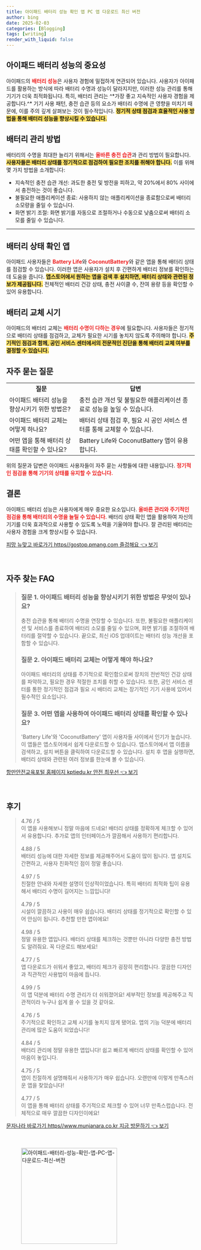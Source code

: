 ```yaml
---
title: 아이패드 배터리 성능 확인 앱 PC 앱 다운로드 최신 버전
author: bing
date: 2025-02-03
categories: [Blogging]
tags: [writing]
render_with_liquid: false
---
```



<h2 id='아이패드 배터리 성능의 중요성'>아이패드 배터리 성능의 중요성</h2>

<p>아이패드의 <b><span style="color: #ee2323;">배터리 성능</span></b>은 사용자 경험에 밀접하게 연관되어 있습니다. 사용자가 아이패드를 활용하는 방식에 따라 배터리 수명과 성능이 달라지지만, 이러한 성능 관리를 통해 기기가 더욱 최적화됩니다. 특히, 배터리 관리는 ^*가장 좋고 지속적인 사용자 경험을 제공합니다.^* 기기 사용 패턴, 충전 습관 등의 요소가 배터리 수명에 큰 영향을 미치기 때문에, 이를 주의 깊게 살펴보는 것이 필수적입니다. <b><span style="background-color: #ffe066;">정기적 상태 점검과 효율적인 사용 방법을 통해 배터리 성능을 향상시킬 수 있습니다.</span></b></p>

<h2 id='배터리 관리 방법'>배터리 관리 방법</h2>

<p>배터리의 수명을 최대한 늘리기 위해서는 <b><span style="color: #ee2323;">올바른 충전 습관</span></b>과 관리 방법이 필요합니다. <b><span style="background-color: #ffe066;">사용자들은 배터리 상태를 정기적으로 점검하여 필요한 조치를 취해야 합니다.</span></b> 이를 위해 몇 가지 방법을 소개합니다:</p>

<ul>
    <li>지속적인 충전 습관 개선: 과도한 충전 및 방전을 피하고, 약 20%에서 80% 사이에서 충전하는 것이 좋습니다.</li>
    <li>불필요한 애플리케이션 종료: 사용하지 않는 애플리케이션을 종료함으로써 배터리 소모량을 줄일 수 있습니다.</li>
    <li>화면 밝기 조절: 화면 밝기를 자동으로 조절하거나 수동으로 낮춤으로써 배터리 소모를 줄일 수 있습니다.</li>
</ul>

<hr />

<h2 id='배터리 상태 확인 앱'>배터리 상태 확인 앱</h2>

<p>아이패드 사용자들은 <b><span style="color: #ee2323;">Battery Life</span></b>와 <b><span style="color: #ee2323;">CoconutBattery</span></b>와 같은 앱을 통해 배터리 상태를 점검할 수 있습니다. 이러한 앱은 사용자가 설치 후 간편하게 배터리 정보를 확인하는 데 도움을 줍니다. <b><span style="background-color: #ffe066;">앱스토어에서 원하는 앱을 검색 후 설치하면, 배터리 상태와 관련된 정보가 제공됩니다.</span></b> 전체적인 배터리 건강 상태, 충전 사이클 수, 잔여 용량 등을 확인할 수 있어 유용합니다.</p>

<h2 id='배터리 교체 시기'>배터리 교체 시기</h2>

<p>아이패드의 배터리 교체는 <b><span style="color: #ee2323;">배터리 수명이 다하는 경우</span></b>에 필요합니다. 사용자들은 정기적으로 배터리 상태를 점검하고, 교체가 필요한 시기를 놓치지 않도록 주의해야 합니다. <b><span style="background-color: #ffe066;">주기적인 점검과 함께, 공인 서비스 센터에서의 전문적인 진단을 통해 배터리 교체 여부를 결정할 수 있습니다.</span></b></p>

<h2 id='자주 묻는 질문'>자주 묻는 질문</h2>

<table>
    <tr>
        <td style="text-align: center; height: 17px;"><b>질문</b></td>
        <td style="text-align: center; height: 17px;"><b>답변</b></td>
    </tr>
    <tr>
        <td>아이패드 배터리 성능을 향상시키기 위한 방법은?</td>
        <td>충전 습관 개선 및 불필요한 애플리케이션 종료로 성능을 높일 수 있습니다.</td>
    </tr>
    <tr>
        <td>아이패드 배터리 교체는 어떻게 하나요?</td>
        <td>배터리 상태 점검 후, 필요 시 공인 서비스 센터를 통해 교체할 수 있습니다.</td>
    </tr>
    <tr>
        <td>어떤 앱을 통해 배터리 상태를 확인할 수 있나요?</td>
        <td>Battery Life와 CoconutBattery 앱이 유용합니다.</td>
    </tr>
</table>

<p>위의 질문과 답변은 아이패드 사용자들이 자주 묻는 사항들에 대한 내용입니다. <b><span style="color: #ee2323;">정기적인 점검을 통해 기기의 상태를 유지할 수 있습니다.</span></b></p>

<h2 id='결론'>결론</h2>

<p>아이패드 배터리 성능은 사용자에게 매우 중요한 요소입니다. <b><span style="color: #ee2323;">올바른 관리와 주기적인 점검을 통해 배터리의 수명을 늘릴 수 있습니다.</span></b> 배터리 상태 확인 앱을 활용하여 자신의 기기를 더욱 효과적으로 사용할 수 있도록 노력을 기울여야 합니다. 잘 관리된 배터리는 사용자 경험을 크게 향상시킬 수 있습니다.</p>


<p><a class="click-button" title="피망 뉴맞고 바로가기 https//gostop.pmang.com 즐겅해요" href="https://afficreate.github.io/posts/%ED%94%BC%EB%A7%9D-%EB%89%B4%EB%A7%9E%EA%B3%A0-%EB%B0%94%EB%A1%9C%EA%B0%80%EA%B8%B0-httpsgostop.pmang.com-%EC%A6%90%EA%B2%85%ED%95%B4%EC%9A%94/" rel="dofollow">피망 뉴맞고 바로가기 https//gostop.pmang.com 즐겅해요 👈 보기</a></p><br>
<h2 id='자주_찾는_FAQ'>자주 찾는 FAQ</h2>
<div itemscope="" itemtype="https://schema.org/FAQPage"> 
<blockquote> 
<div itemscope="" itemprop="mainEntity" itemtype="https://schema.org/Question"> 
<h3 itemprop="name">질문 1. 아이패드 배터리 성능을 향상시키기 위한 방법은 무엇이 있나요?</h3> 
<div itemscope="" itemprop="acceptedAnswer" itemtype="https://schema.org/Answer"> 
<span itemprop="text"> 
<p>충전 습관을 통해 배터리 수명을 연장할 수 있습니다. 또한, 불필요한 애플리케이션 및 서비스를 종료하여 배터리 소모를 줄일 수 있으며, 화면 밝기를 조절하여 배터리를 절약할 수 있습니다. 끝으로, 최신 iOS 업데이트는 배터리 성능 개선을 포함할 수 있습니다.</p> 
</span> 
</div> 
</div> 

<div itemscope="" itemprop="mainEntity" itemtype="https://schema.org/Question"> 
<h3 itemprop="name">질문 2. 아이패드 배터리 교체는 어떻게 해야 하나요?</h3> 
<div itemscope="" itemprop="acceptedAnswer" itemtype="https://schema.org/Answer"> 
<span itemprop="text"> 
<p>아이패드 배터리의 상태를 주기적으로 확인함으로써 장치의 전반적인 건강 상태를 파악하고, 필요한 경우 적절한 조치를 취할 수 있습니다. 또한, 공인 서비스 센터를 통한 정기적인 점검과 필요 시 배터리 교체는 장기적인 기기 사용에 있어서 필수적인 요소입니다.</p> 
</span> 
</div> 
</div> 

<div itemscope="" itemprop="mainEntity" itemtype="https://schema.org/Question"> 
<h3 itemprop="name">질문 3. 어떤 앱을 사용하여 아이패드 배터리 상태를 확인할 수 있나요?</h3> 
<div itemscope="" itemprop="acceptedAnswer" itemtype="https://schema.org/Answer"> 
<span itemprop="text"> 
<p>'Battery Life'와 'CoconutBattery' 앱이 사용자들 사이에서 인기가 높습니다. 이 앱들은 앱스토어에서 쉽게 다운로드할 수 있습니다. 앱스토어에서 앱 이름을 검색하고, 설치 버튼을 클릭하여 다운로드할 수 있습니다. 설치 후 앱을 실행하면, 배터리 상태와 관련된 여러 정보를 한눈에 볼 수 있습니다.</p> 
</span> 
</div> 
</div> 

</blockquote> 
</div>
<p><a class="click-button" title="항만안전교육포털 홈페이지 kptiedu.kr 안전 최우선" href="https://afficreate.github.io/posts/%ED%95%AD%EB%A7%8C%EC%95%88%EC%A0%84%EA%B5%90%EC%9C%A1%ED%8F%AC%ED%84%B8-%ED%99%88%ED%8E%98%EC%9D%B4%EC%A7%80-kptiedu.kr-%EC%95%88%EC%A0%84-%EC%B5%9C%EC%9A%B0%EC%84%A0/" rel="dofollow">항만안전교육포털 홈페이지 kptiedu.kr 안전 최우선 👈 보기</a></p><br>
<h2 id='후기'>후기</h2>
<div itemscope itemtype="https://schema.org/Product">
  <blockquote>
  <div itemprop="review" itemscope itemtype="https://schema.org/Review">
      <div itemprop="reviewRating" itemscope itemtype="https://schema.org/Rating"> <span itemprop="ratingValue">4.76</span> / <span itemprop="bestRating">5</span> </div>
      <span itemprop="reviewBody">이 앱을 사용해보니 정말 마음에 드네요! 배터리 상태를 정확하게 체크할 수 있어서 유용합니다. 추가로 앱의 인터페이스가 깔끔해서 사용하기 편리합니다.</span>
  </div>
  <br>
  <div itemprop="review" itemscope itemtype="https://schema.org/Review">
      <div itemprop="reviewRating" itemscope itemtype="https://schema.org/Rating"> <span itemprop="ratingValue">4.88</span> / <span itemprop="bestRating">5</span> </div>
      <span itemprop="reviewBody">배터리 성능에 대한 자세한 정보를 제공해주어서 도움이 많이 됩니다. 앱 설치도 간편하고, 사용자 친화적인 점이 정말 좋습니다.</span>
  </div>
  <br>
  <div itemprop="review" itemscope itemtype="https://schema.org/Review">
      <div itemprop="reviewRating" itemscope itemtype="https://schema.org/Rating"> <span itemprop="ratingValue">4.97</span> / <span itemprop="bestRating">5</span> </div>
      <span itemprop="reviewBody">친절한 안내와 자세한 설명이 인상적이었습니다. 특히 배터리 최적화 팁이 유용해서 배터리 수명이 길어지는 느낌입니다!</span>
  </div>
  <br>
  <div itemprop="review" itemscope itemtype="https://schema.org/Review">
      <div itemprop="reviewRating" itemscope itemtype="https://schema.org/Rating"> <span itemprop="ratingValue">4.79</span> / <span itemprop="bestRating">5</span> </div>
      <span itemprop="reviewBody">시설이 깔끔하고 사용이 매우 쉽습니다. 배터리 상태를 정기적으로 확인할 수 있어 안심이 됩니다. 추천할 만한 앱이에요!</span>
  </div>
  <br>
  <div itemprop="review" itemscope itemtype="https://schema.org/Review">
      <div itemprop="reviewRating" itemscope itemtype="https://schema.org/Rating"> <span itemprop="ratingValue">4.98</span> / <span itemprop="bestRating">5</span> </div>
      <span itemprop="reviewBody">정말 유용한 앱입니다. 배터리 상태를 체크하는 것뿐만 아니라 다양한 충전 방법도 알려줘요. 꼭 다운로드 해보세요!</span>
  </div>
  <br>
  <div itemprop="review" itemscope itemtype="https://schema.org/Review">
      <div itemprop="reviewRating" itemscope itemtype="https://schema.org/Rating"> <span itemprop="ratingValue">4.77</span> / <span itemprop="bestRating">5</span> </div>
      <span itemprop="reviewBody">앱 다운로드가 쉬워서 좋았고, 배터리 체크가 굉장히 편리합니다. 깔끔한 디자인과 직관적인 사용법이 마음에 듭니다.</span>
  </div>
  <br>
  <div itemprop="review" itemscope itemtype="https://schema.org/Review">
      <div itemprop="reviewRating" itemscope itemtype="https://schema.org/Rating"> <span itemprop="ratingValue">4.99</span> / <span itemprop="bestRating">5</span> </div>
      <span itemprop="reviewBody">이 앱 덕분에 배터리 수명 관리가 더 쉬워졌어요! 세부적인 정보를 제공해주고 직관적이라 누구나 쉽게 쓸 수 있을 것 같아요.</span>
  </div>
  <br>
  <div itemprop="review" itemscope itemtype="https://schema.org/Review">
      <div itemprop="reviewRating" itemscope itemtype="https://schema.org/Rating"> <span itemprop="ratingValue">4.76</span> / <span itemprop="bestRating">5</span> </div>
      <span itemprop="reviewBody">주기적으로 확인하고 교체 시기를 놓치지 않게 됐어요. 앱의 기능 덕분에 배터리 관리에 많은 도움이 되었습니다!</span>
  </div>
  <br>
  <div itemprop="review" itemscope itemtype="https://schema.org/Review">
      <div itemprop="reviewRating" itemscope itemtype="https://schema.org/Rating"> <span itemprop="ratingValue">4.84</span> / <span itemprop="bestRating">5</span> </div>
      <span itemprop="reviewBody">배터리 관리에 정말 유용한 앱입니다! 쉽고 빠르게 배터리 상태를 확인할 수 있어 마음이 놓입니다.</span>
  </div>
  <br>
  <div itemprop="review" itemscope itemtype="https://schema.org/Review">
      <div itemprop="reviewRating" itemscope itemtype="https://schema.org/Rating"> <span itemprop="ratingValue">4.75</span> / <span itemprop="bestRating">5</span> </div>
      <span itemprop="reviewBody">앱이 친절하게 설명해줘서 사용하기가 매우 쉽습니다. 오랜만에 이렇게 만족스러운 앱을 찾았습니다!</span>
  </div>
  <br>
  <div itemprop="review" itemscope itemtype="https://schema.org/Review">
      <div itemprop="reviewRating" itemscope itemtype="https://schema.org/Rating"> <span itemprop="ratingValue">4.77</span> / <span itemprop="bestRating">5</span> </div>
      <span itemprop="reviewBody">이 앱을 통해 배터리 상태를 주기적으로 체크할 수 있어 너무 만족스럽습니다. 전체적으로 매우 깔끔한 디자인이에요!</span>
  </div>
  </blockquote>
</div>
<p><a class="click-button" title="문자나라 바로가기 https//www.munjanara.co.kr 지금 방문하기" href="https://afficreate.github.io/posts/%EB%AC%B8%EC%9E%90%EB%82%98%EB%9D%BC-%EB%B0%94%EB%A1%9C%EA%B0%80%EA%B8%B0-httpswww.munjanara.co.kr-%EC%A7%80%EA%B8%88-%EB%B0%A9%EB%AC%B8%ED%95%98%EA%B8%B0/" rel="dofollow">문자나라 바로가기 https//www.munjanara.co.kr 지금 방문하기 👈 보기</a></p><br>
<figure class="image"><img src="https://afficreate.github.io/assets/img/thumbnail/아이패드-배터리-성능-확인-앱-PC-앱-다운로드-최신-버전.webp" alt="아이패드-배터리-성능-확인-앱-PC-앱-다운로드-최신-버전" width="256" height="256"></figure>